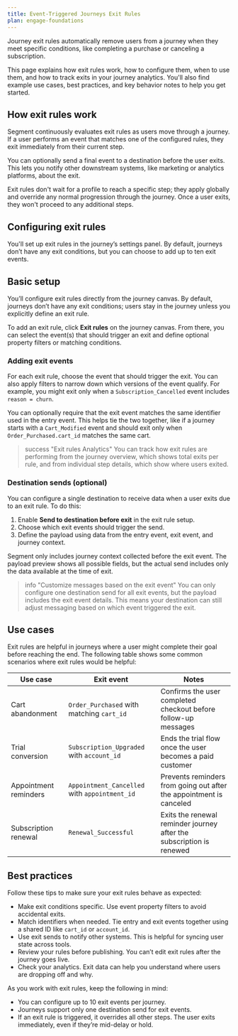 ```yaml
---
title: Event-Triggered Journeys Exit Rules
plan: engage-foundations
---
```


Journey exit rules automatically remove users from a journey when they meet specific conditions, like completing a purchase or canceling a subscription.

This page explains how exit rules work, how to configure them, when to use them, and how to track exits in your journey analytics. You'll also find example use cases, best practices, and key behavior notes to help you get started.

## How exit rules work

Segment continuously evaluates exit rules as users move through a journey. If a user performs an event that matches one of the configured rules, they exit immediately from their current step.

You can optionally send a final event to a destination before the user exits. This lets you notify other downstream systems, like marketing or analytics platforms, about the exit.

Exit rules don't wait for a profile to reach a specific step; they apply globally and override any normal progression through the journey. Once a user exits, they won't proceed to any additional steps.

## Configuring exit rules

You'll set up exit rules in the journey’s settings panel. By default, journeys don’t have any exit conditions, but you can choose to add up to ten exit events.

## Basic setup

You’ll configure exit rules directly from the journey canvas. By default, journeys don’t have any exit conditions; users stay in the journey unless you explicitly define an exit rule.

To add an exit rule, click **Exit rules** on the journey canvas. From there, you can select the event(s) that should trigger an exit and define optional property filters or matching conditions.

### Adding exit events

For each exit rule, choose the event that should trigger the exit. You can also apply filters to narrow down which versions of the event qualify. For example, you might exit only when a `Subscription_Cancelled` event includes `reason = churn`.

You can optionally require that the exit event matches the same identifier used in the entry event. This helps tie the two together, like if a journey starts with a `Cart_Modified` event and should exit only when `Order_Purchased.cart_id` matches the same cart.

> success "Exit rules Analytics"
> You can track how exit rules are performing from the journey overview, which shows total exits per rule, and from individual step details, which show where users exited.

### Destination sends (optional)

You can configure a single destination to receive data when a user exits due to an exit rule. To do this:

1. Enable **Send to destination before exit** in the exit rule setup.
2. Choose which exit events should trigger the send.
3. Define the payload using data from the entry event, exit event, and journey context.

Segment only includes journey context collected before the exit event. The payload preview shows all possible fields, but the actual send includes only the data available at the time of exit.

> info "Customize messages based on the exit event"
> You can only configure one destination send for all exit events, but the payload includes the exit event details. This means your destination can still adjust messaging based on which event triggered the exit.

## Use cases

Exit rules are helpful in journeys where a user might complete their goal before reaching the end. The following table shows some common scenarios where exit rules would be helpful:

| Use case              | Exit event                                    | Notes                                                                |
| --------------------- | --------------------------------------------- | -------------------------------------------------------------------- |
| Cart abandonment      | `Order_Purchased` with matching `cart_id`     | Confirms the user completed checkout before follow-up messages       |
| Trial conversion      | `Subscription_Upgraded` with `account_id`     | Ends the trial flow once the user becomes a paid customer            |
| Appointment reminders | `Appointment_Cancelled` with `appointment_id` | Prevents reminders from going out after the appointment is canceled  |
| Subscription renewal  | `Renewal_Successful`                          | Exits the renewal reminder journey after the subscription is renewed |


## Best practices

Follow these tips to make sure your exit rules behave as expected:

- Make exit conditions specific. Use event property filters to avoid accidental exits.
- Match identifiers when needed. Tie entry and exit events together using a shared ID like `cart_id` or `account_id`.
- Use exit sends to notify other systems. This is helpful for syncing user state across tools.
- Review your rules before publishing. You can’t edit exit rules after the journey goes live.
- Check your analytics. Exit data can help you understand where users are dropping off and why.

As you work with exit rules, keep the following in mind:

- You can configure up to 10 exit events per journey.
- Journeys support only one destination send for exit events.
- If an exit rule is triggered, it overrides all other steps. The user exits immediately, even if they’re mid-delay or hold.
